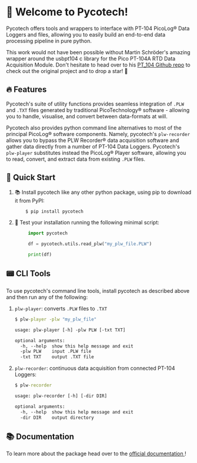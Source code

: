 # 📑 Welcome to Pycotech!

Pycotech offers tools and wrappers to interface with PT-104 PicoLog® Data
 Loggers and files, allowing you to easily build an end-to-end data processing
  pipeline in pure python.
  
This work would not have been possible without Martin Schröder's
 amazing wrapper around the usbpt104 c library for the Pico PT-104A RTD Data 
 Acquisition Module. Don't hesitate to head over to his 
 [PT_104 Github repo](https://github.com/trombastic/Pico_PT104) to check out
  the original project and to drop a star! 🌟

## 🔥 Features

Pycotech's suite of utility functions provides seamless integration of
 `.PLW` and `.TXT` files generated by traditional PicoTechnology® 
 software - allowing you to handle, visualise, and convert between 
 data-formats at will. 
  
Pycotech also provides python command line alternatives to most of the 
 principal PicoLog® software components. Namely, pycotech's 
 `plw-recorder` allows you to bypass the PLW Recorder® data acquisition
  software and gather data directly from a number of PT-104 Data 
  Loggers. Pycotech's `plw-player` substitutes instead the PicoLog® Player
   software, allowing you to read, convert, and extract data from existing
    `.PLW` files.

## 🚀 Quick Start

1. 📚 Install pycotech like any other python package, using pip to download it
 from PyPI:

    ```cmd
        $ pip install pycotech
    ```

2. 🐍 Test your installation running the following minimal script:
    
    ```python
         import pycotech
    
         df = pycotech.utils.read_plw("my_plw_file.PLW")
   
         print(df)
    ```
  
## 📟 CLI Tools

To use pycotech's command line tools, install pycotech as described above
 and then run any of the following:

1. `plw-player`: converts `.PLW` files to `.TXT`
 
    ```cmd
    $ plw-player -plw "my_plw_file"
    ```
    
    ```txt
    usage: plw-player [-h] -plw PLW [-txt TXT]
    
    optional arguments:
      -h, --help  show this help message and exit
      -plw PLW    input .PLW file
      -txt TXT    output .TXT file
    ```

2. `plw-recorder`: continuous data acquisition from connected PT-104 Loggers:

    ```cmd
    $ plw-recorder
    ```
    
    ```txt
    usage: plw-recorder [-h] [-dir DIR]
    
    optional arguments:
      -h, --help  show this help message and exit
      -dir DIR    output directory
    ```

## 📚 Documentation

To learn more about the package head over to the [official documentation
](https://amv213.gitlab.io/pycotech/)!